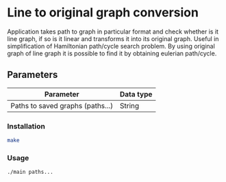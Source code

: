 # Line to original graph conversion
Application takes path to graph in particular format and check whether is it line graph, if so is it linear and transforms it into its original graph.
Useful in simplification of Hamiltonian path/cycle search problem. By using original graph of line graph it is possible to find it by obtaining eulerian path/cycle.

## Parameters

| Parameter                           | Data type |
|-------------------------------------|-----------|
| Paths to saved graphs (paths...)    | String    | 

### Installation

```bash
make
```

### Usage
```bash
./main paths...
```